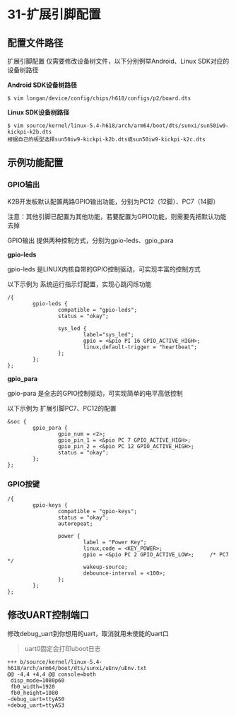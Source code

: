 # 31-扩展引脚配置





## 配置文件路径

扩展引脚配置 仅需要修改设备树文件，以下分别例举Android、Linux SDK对应的设备树路径



**Android SDK设备树路径**

```
$ vim longan/device/config/chips/h618/configs/p2/board.dts
```

**Linux SDK设备树路径**

```shell
$ vim source/kernel/linux-5.4-h618/arch/arm64/boot/dts/sunxi/sun50iw9-kickpi-k2b.dts
根据自己的板型选择sun50iw9-kickpi-k2b.dts或sun50iw9-kickpi-k2c.dts
```





## 示例功能配置



### GPIO输出

K2B开发板默认配置两路GPIO输出功能，分别为PC12（12脚）、PC7（14脚）

注意：其他引脚已配置为其他功能，若要配置为GPIO功能，则需要先把默认功能去掉

GPIO输出 提供两种控制方式，分别为gpio-leds、gpio_para

**gpio-leds**

gpio-leds 是LINUX内核自带的GPIO控制驱动，可实现丰富的控制方式

以下示例为 系统运行指示灯配置，实现心跳闪烁功能

```
/{
		gpio-leds {
                compatible = "gpio-leds";
                status = "okay";

                sys_led {
                        label="sys_led";
                        gpio = <&pio PI 16 GPIO_ACTIVE_HIGH>;
                        linux,default-trigger = "heartbeat";
                };
        };
};
```



**gpio_para**

gpio-para 是全志的GPIO控制驱动，可实现简单的电平高低控制

以下示例为 扩展引脚PC7、PC12的配置

```
&soc {
        gpio_para {
                gpio_num = <2>;
                gpio_pin_1 = <&pio PC 7 GPIO_ACTIVE_HIGH>;
                gpio_pin_2 = <&pio PC 12 GPIO_ACTIVE_HIGH>;
                status = "okay";
        };
};
```





### GPIO按键

```
/{
		gpio-keys {
                compatible = "gpio-keys";
                status = "okay";
                autorepeat;

                power {
                        label = "Power Key";
                        linux,code = <KEY_POWER>;
                        gpio = <&pio PC 2 GPIO_ACTIVE_LOW>;     /* PC7 */
                        wakeup-source;
                        debounce-interval = <100>;
                };
        };
};
```



## 修改UART控制端口

修改debug_uart到你想用的uart，取消就用未使能的uart口

> uart0固定会打印uboot日志

```
+++ b/source/kernel/linux-5.4-h618/arch/arm64/boot/dts/sunxi/uEnv/uEnv.txt
@@ -4,4 +4,4 @@ console=both
 disp_mode=1080p60
 fb0_width=1920
 fb0_height=1080
-debug_uart=ttyAS0
+debug_uart=ttyAS3
```

